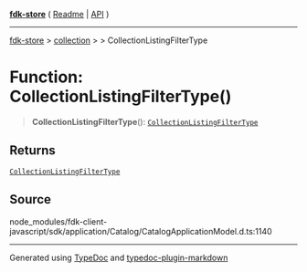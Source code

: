 [**fdk-store**](../../../README.md) ( [Readme](../../../README.md) \| [API](../../../API.md) )

---

[fdk-store](../../../API.md) > [collection](../../README.md) > [<internal>](../README.md) > CollectionListingFilterType

# Function: CollectionListingFilterType()

> **CollectionListingFilterType**(): [`CollectionListingFilterType`](../type-aliases/type-alias.CollectionListingFilterType.md)

## Returns

[`CollectionListingFilterType`](../type-aliases/type-alias.CollectionListingFilterType.md)

## Source

node_modules/fdk-client-javascript/sdk/application/Catalog/CatalogApplicationModel.d.ts:1140

---

Generated using [TypeDoc](https://typedoc.org/) and [typedoc-plugin-markdown](https://www.npmjs.com/package/typedoc-plugin-markdown)
